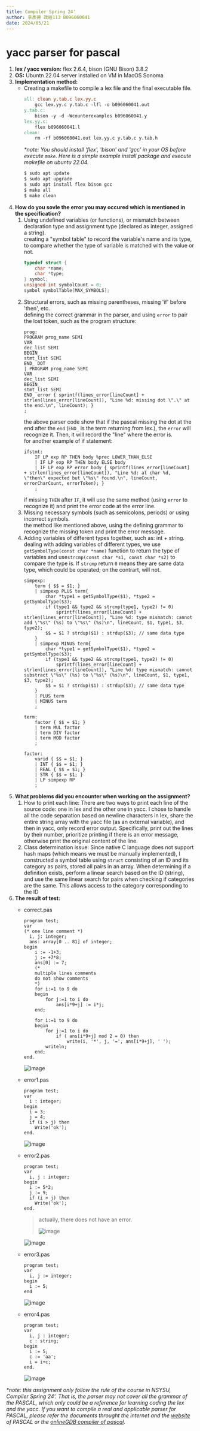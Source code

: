 ```yaml
---
title: Compiler Spring 24' 
author: 李彥德 政經113 B096060041
date: 2024/05/21
---
```

# yacc parser for pascal

1. **lex / yacc version:** flex 2.6.4, bison (GNU Bison) 3.8.2
2. **OS:** Ubuntn 22.04 server installed on VM in MacOS Sonoma
3. **Implementation method:**
   * Creating a makefile to compile a lex file and the final executable file.
        ```makefile
        all: clean y.tab.c lex.yy.c
	        gcc lex.yy.c y.tab.c -lfl -o b096060041.out
        y.tab.c:
            bison -y -d -Wcounterexamples b096060041.y
        lex.yy.c:
            flex b096060041.l
        clean:
            rm -rf b096060041.out lex.yy.c y.tab.c y.tab.h
        ```    
        _*note: You should install 'flex', 'bison' and 'gcc' in your OS before execute ```make```. Here is a simple example install package and execute makefile on ubuntu 22.04._
        ```bash
        $ sudo apt update
        $ sudo apt upgrade
        $ sudo apt install flex bison gcc
        $ make all
        $ make clean
        ```    
4. **How do you sovle the error you may occured which is mentioned in the specification?**
    1. Using undefined variables (or functions), or mismatch between declaration type and assignment type (declared as integer, assigned a string).
        \
        creating a "symbol table" to record the variable's name and its type, to compare whether the type of variable is matched with the value or not.
        ```C
        typedef struct {
            char *name;
            char *type;
        } symbol;
        unsigned int symbolCount = 0;
        symbol symbolTable[MAX_SYMBOLS];
        ```
    2. Structural errors, such as missing parentheses, missing 'if' before 'then', etc.
        \
        defining the correct grammar in the parser, and using `error` to pair the lost token, such as the program structure:
        ```
        prog:
        PROGRAM prog_name SEMI
        VAR
        dec_list SEMI
        BEGIN_
        stmt_list SEMI
        END_ DOT
        | PROGRAM prog_name SEMI
        VAR
        dec_list SEMI
        BEGIN_
        stmt_list SEMI
        END_ error { sprintf(lines_error[lineCount] + strlen(lines_error[lineCount]), "Line %d: missing dot \".\" at the end.\n", lineCount); }
        ;
        ```
        the above parser code show that if the pascal missing the dot at the end after the `end` (`END_` is the term returning from lex.), the `error` will recognize it. Then, it will record the "line" where the error is.
        \
        for another example of if statement:
        ```
        ifstmt:
            IF LP exp RP THEN body %prec LOWER_THAN_ELSE
            | IF LP exp RP THEN body ELSE body
            | IF LP exp RP error body { sprintf(lines_error[lineCount] + strlen(lines_error[lineCount]), "Line %d: at char %d, \"then\" expected but \"%s\" found.\n", lineCount, errorCharCount, errorToken); }
            ;
        ```
        if missing `THEN` after `IF`, it will use the same method (using `error` to recognize it) and print the error code at the error line.
    3. Missing necessary symbols (such as semicolons, periods) or using incorrect symbols.
        \
        the method like mentioned above, using the defining grammar to recognize the missing token and print the error message.
    4. Adding variables of different types together, such as: int + string.
        \
        dealing with adding variables of different types, we use `getSymbolType(const char *name)` function to return the type of variables and use`strcmp(const char *s1, const char *s2)` to compare the type is. If `strcmp` return `0` means they are same data type, which could be operated; on the contrart, will not.
        ```
        simpexp:
            term { $$ = $1; }
            | simpexp PLUS term{
                char *type1 = getSymbolType($1), *type2 = getSymbolType($3);
                if (type1 && type2 && strcmp(type1, type2) != 0)
                    sprintf(lines_error[lineCount] + strlen(lines_error[lineCount]), "Line %d: type mismatch: cannot add \"%s\" (%s) to \"%s\" (%s)\n", lineCount, $1, type1, $3, type2);
                $$ = $1 ? strdup($1) : strdup($3); // same data type
            }
            | simpexp MINUS term{
                char *type1 = getSymbolType($1), *type2 = getSymbolType($3);
                if (type1 && type2 && strcmp(type1, type2) != 0)
                    sprintf(lines_error[lineCount] + strlen(lines_error[lineCount]), "Line %d: type mismatch: cannot substract \"%s\" (%s) to \"%s\" (%s)\n", lineCount, $1, type1, $3, type2);
                $$ = $1 ? strdup($1) : strdup($3); // same data type
            }
            | PLUS term
            | MINUS term
            ;

        term:
            factor { $$ = $1; }
            | term MUL factor
            | term DIV factor
            | term MOD factor
            ;

        factor:
            varid { $$ = $1; }
            | INT { $$ = $1; }
            | REAL { $$ = $1; }
            | STR { $$ = $1; }
            | LP simpexp RP
            ;
        ```
5. **What problems did you encounter when working on the assignment?**
    1. How to print each line:
        There are two ways to print each line of the source code: one in lex and the other one in yacc. 
        I chose to handle all the code separation based on newline characters in lex, share the entire string array with the yacc file (as an external variable), and then in yacc, only record error output. 
        Specifically, print out the lines by their number, prioritize printing if there is an error message, otherwise print the original content of the line.
    2. Class determination issue:
        Since native C language does not support hash maps (which means we must be manually implemented), I constructed a symbol table using `struct` consisting of an ID and its category as pairs, stored all pairs in an array. 
        When determining if a definition exists, perform a linear search based on the ID (string), and use the same linear search for pairs when checking if categories are the same. This allows access to the category corresponding to the ID
6. **The result of test:**
    * correct.pas
        ```=
        program test;
        var 
        (* one line comment *)
          i, j: integer;
          ans: array[0 .. 81] of integer;
        begin
            i := -1+3;
            j := +7*8;
            ans[0] := 7;
            (* 
            multiple lines comments
            do not show comments
            *)
            for i:=1 to 9 do 
            begin
                for j:=1 to i do
                    ans[i*9+j] := i*j;
            end;

            for i:=1 to 9 do 
            begin
                for j:=1 to i do
                    if ( ans[i*9+j] mod 2 = 0) then
                        write(i, '*', j, '=', ans[i*9+j], ' ');
                writeln;
            end;
        end.
        ```
        ![image](https://hackmd.io/_uploads/rywe58yNA.png)

    * error1.pas
        ```=
        program test;
        var
          i : integer;
        begin
          i = 3;
          j = 4;
          if (i > j) then
            Write('ok');
        end.
        ```
        ![image](https://hackmd.io/_uploads/BJ-7cIkER.png)
    * error2.pas
        ```=
        program test;
        var
          i, j : integer;
        begin
          i := 5*2;
          j := 9;
          if (i > j) then
            Write('ok');
        end.
        ```
        > actually, there does not have an error.
        > 
        > ![image](https://hackmd.io/_uploads/SkgOnunmA.png)
        > 
        ![image](https://hackmd.io/_uploads/Hk04cLy4R.png)

    * error3.pas
        ```=
        program test;
        var
          i, j := integer;
        begin
          i := 5;
        end
        ```
        ![image](https://hackmd.io/_uploads/SJwUqL1V0.png)
    * error4.pas
        ```=
        program test;
        var
          i, j : integer;
          c : string;
        begin
          i := 5;
          c := 'aa';
          i = i+c;
        end.
        ```
        ![image](https://hackmd.io/_uploads/H1qv9IkEA.png)


_*note: this assignment only follow the rule of the course in NSYSU, Compiler Spring 24'. That is, the parser may not cover all the grammar of the PASCAL, which only could be a reference for learning coding the lex and the yacc. If you want to compile a real and applicable parser for PASCAL, please refer the documents throught the internet and the [website](https://www.freepascal.org/) of PASCAL or the [onlineGDB compiler of pascal](https://www.onlinegdb.com/online_pascal_compiler)._
   